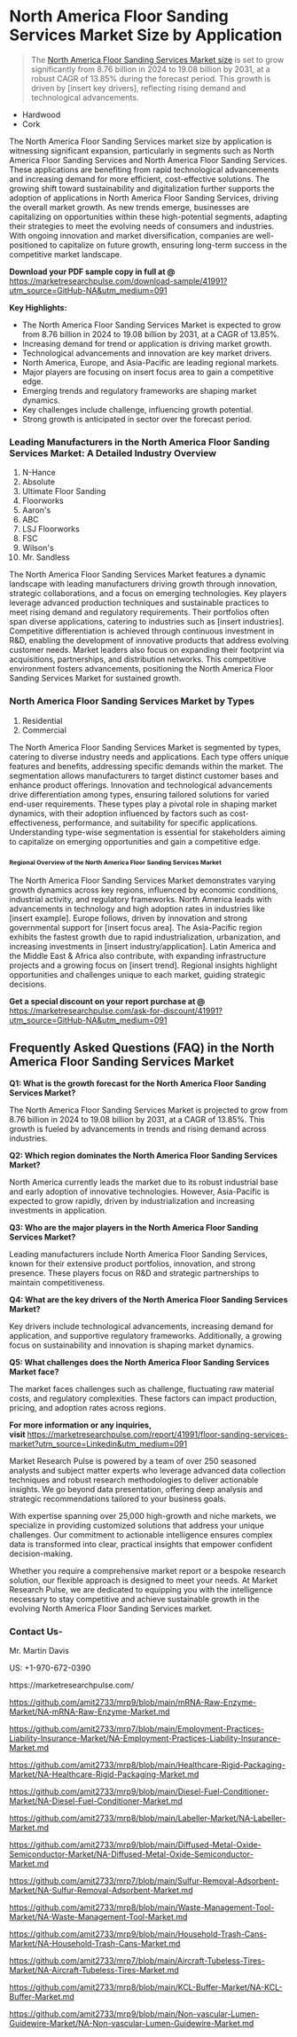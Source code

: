 <h1>North America Floor Sanding Services Market&nbsp;Size by Application</h1><blockquote><p>The <a href="https://marketresearchpulse.com/download-sample/41991?utm_source=GitHub-NA&amp;utm_medium=091">North America Floor Sanding Services Market size</a> is set to grow significantly from 8.76 billion in 2024 to 19.08 billion by 2031, at a robust CAGR of 13.85% during the forecast period. This growth is driven by [insert key drivers], reflecting rising demand and technological advancements.</p></blockquote><ul><li>Hardwood<li> Cork</li></ul><p>The North America Floor Sanding Services market size by application is witnessing significant expansion, particularly in segments such as North America Floor Sanding Services and North America Floor Sanding Services. These applications are benefiting from rapid technological advancements and increasing demand for more efficient, cost-effective solutions. The growing shift toward sustainability and digitalization further supports the adoption of applications in North America Floor Sanding Services, driving the overall market growth. As new trends emerge, businesses are capitalizing on opportunities within these high-potential segments, adapting their strategies to meet the evolving needs of consumers and industries. With ongoing innovation and market diversification, companies are well-positioned to capitalize on future growth, ensuring long-term success in the competitive market landscape.</p><p><strong>Download your PDF sample copy in full at @ </strong><a href="https://marketresearchpulse.com/download-sample/41991?utm_source=GitHub-NA&amp;utm_medium=091">https://marketresearchpulse.com/download-sample/41991?utm_source=GitHub-NA&amp;utm_medium=091</a></p><p><strong>Key Highlights: </strong></p><ul><li>The North America Floor Sanding Services Market is expected to grow from 8.76 billion in 2024 to 19.08 billion by 2031, at a CAGR of 13.85%.</li><li>Increasing demand for trend or application is driving market growth.</li><li>Technological advancements and innovation are key market drivers.</li><li>North America, Europe, and Asia-Pacific are leading regional markets.</li><li>Major players are focusing on insert focus area to gain a competitive edge.</li><li>Emerging trends and regulatory frameworks are shaping market dynamics.</li><li>Key challenges include challenge, influencing growth potential.</li><li>Strong growth is anticipated in sector over the forecast period.</li></ul><h3>Leading Manufacturers in the North America Floor Sanding Services Market: A Detailed Industry Overview</h3><ol><li>N-Hance</li><li>Absolute</li><li>Ultimate Floor Sanding</li><li>Floorworks</li><li>Aaron's</li><li>ABC</li><li>LSJ Floorworks</li><li>FSC</li><li>Wilson's</li><li>Mr. Sandless</li></ol><div class="flex max-w-full flex-col flex-grow"><div class="min-h-8 text-message flex w-full flex-col items-end gap-2 whitespace-normal break-words [.text-message+&amp;]:mt-5" dir="auto" data-message-author-role="assistant" data-message-id="fd8432e4-4910-450d-b182-61b7bfb0a01f" data-message-model-slug="gpt-4o"><div class="flex w-full flex-col gap-1 empty:hidden first:pt-[3px]"><div class="markdown prose w-full break-words dark:prose-invert light"><p>The North America Floor Sanding Services Market features a dynamic landscape with leading manufacturers driving growth through innovation, strategic collaborations, and a focus on emerging technologies. Key players leverage advanced production techniques and sustainable practices to meet rising demand and regulatory requirements. Their portfolios often span diverse applications, catering to industries such as [insert industries]. Competitive differentiation is achieved through continuous investment in R&amp;D, enabling the development of innovative products that address evolving customer needs. Market leaders also focus on expanding their footprint via acquisitions, partnerships, and distribution networks. This competitive environment fosters advancements, positioning the North America Floor Sanding Services Market for sustained growth.</p></div></div></div></div><h3>North America Floor Sanding Services Market by Types</h3><ol><li>Residential<li> Commercial</li></ol><div class="flex max-w-full flex-col flex-grow"><div class="min-h-8 text-message flex w-full flex-col items-end gap-2 whitespace-normal break-words [.text-message+&amp;]:mt-5" dir="auto" data-message-author-role="assistant" data-message-id="084470be-0bb7-4664-bddf-5156b4f41249" data-message-model-slug="gpt-4o-mini"><div class="flex w-full flex-col gap-1 empty:hidden first:pt-[3px]"><div class="markdown prose w-full break-words dark:prose-invert light"><p>The North America Floor Sanding Services Market is segmented by types, catering to diverse industry needs and applications. Each type offers unique features and benefits, addressing specific demands within the market. The segmentation allows manufacturers to target distinct customer bases and enhance product offerings. Innovation and technological advancements drive differentiation among types, ensuring tailored solutions for varied end-user requirements. These types play a pivotal role in shaping market dynamics, with their adoption influenced by factors such as cost-effectiveness, performance, and suitability for specific applications. Understanding type-wise segmentation is essential for stakeholders aiming to capitalize on emerging opportunities and gain a competitive edge.</p></div></div></div></div><h3><span style="font-size: 11px;">Regional Overview of the North America Floor Sanding Services Market</span></h3><div class="flex max-w-full flex-col flex-grow"><div class="min-h-8 text-message flex w-full flex-col items-end gap-2 whitespace-normal break-words [.text-message+&amp;]:mt-5" dir="auto" data-message-author-role="assistant" data-message-id="e9038762-ce64-4e30-91c9-9bd413514231" data-message-model-slug="gpt-4o-mini"><div class="flex w-full flex-col gap-1 empty:hidden first:pt-[3px]"><div class="markdown prose w-full break-words dark:prose-invert light"><p>The North America Floor Sanding Services Market demonstrates varying growth dynamics across key regions, influenced by economic conditions, industrial activity, and regulatory frameworks. North America leads with advancements in technology and high adoption rates in industries like [insert example]. Europe follows, driven by innovation and strong governmental support for [insert focus area]. The Asia-Pacific region exhibits the fastest growth due to rapid industrialization, urbanization, and increasing investments in [insert industry/application]. Latin America and the Middle East &amp; Africa also contribute, with expanding infrastructure projects and a growing focus on [insert trend]. Regional insights highlight opportunities and challenges unique to each market, guiding strategic decisions.</p></div></div></div></div><p><strong>Get a special discount on your report purchase at @ </strong><a href="https://marketresearchpulse.com/ask-for-discount/41991?utm_source=GitHub-NA&amp;utm_medium=091">https://marketresearchpulse.com/ask-for-discount/41991?utm_source=GitHub-NA&amp;utm_medium=091</a></p><h2>Frequently Asked Questions (FAQ) in the North America Floor Sanding Services Market</h2><p><strong>Q1: What is the growth forecast for the North America Floor Sanding Services Market?</strong></p><p>The North America Floor Sanding Services Market is projected to grow from 8.76 billion in 2024 to 19.08 billion by 2031, at a CAGR of 13.85%. This growth is fueled by advancements in trends and rising demand across industries.</p><p><strong>Q2: Which region dominates the North America Floor Sanding Services Market?</strong></p><p>North America currently leads the market due to its robust industrial base and early adoption of innovative technologies. However, Asia-Pacific is expected to grow rapidly, driven by industrialization and increasing investments in application.</p><p><strong>Q3: Who are the major players in the North America Floor Sanding Services Market?</strong></p><p>Leading manufacturers include North America Floor Sanding Services, known for their extensive product portfolios, innovation, and strong presence. These players focus on R&amp;D and strategic partnerships to maintain competitiveness.</p><p><strong>Q4: What are the key drivers of the North America Floor Sanding Services Market?</strong></p><p>Key drivers include technological advancements, increasing demand for application, and supportive regulatory frameworks. Additionally, a growing focus on sustainability and innovation is shaping market dynamics.</p><p><strong>Q5: What challenges does the North America Floor Sanding Services Market face?</strong></p><p>The market faces challenges such as challenge, fluctuating raw material costs, and regulatory complexities. These factors can impact production, pricing, and adoption rates across regions.</p><p><strong>For more information or any inquiries, visit&nbsp;</strong><a href="https://marketresearchpulse.com/report/41991/floor-sanding-services-market?utm_source=Linkedin&utm_medium=091">https://marketresearchpulse.com/report/41991/floor-sanding-services-market?utm_source=Linkedin&utm_medium=091</a></p><p>Market Research Pulse is powered by a team of over 250 seasoned analysts and subject matter experts who leverage advanced data collection techniques and robust research methodologies to deliver actionable insights. We go beyond data presentation, offering deep analysis and strategic recommendations tailored to your business goals.</p><p>With expertise spanning over 25,000 high-growth and niche markets, we specialize in providing customized solutions that address your unique challenges. Our commitment to actionable intelligence ensures complex data is transformed into clear, practical insights that empower confident decision-making.</p><p>Whether you require a comprehensive market report or a bespoke research solution, our flexible approach is designed to meet your needs. At Market Research Pulse, we are dedicated to equipping you with the intelligence necessary to stay competitive and achieve sustainable growth in the evolving North America Floor Sanding Services market.</p><h3><strong>Contact Us-</strong></h3><p>Mr. Martin Davis</p><p>US: +1-970-672-0390</p><p>https://marketresearchpulse.com/</p><p><a href="https://github.com/amit2733/mrp9/blob/main/mRNA-Raw-Enzyme-Market/NA-mRNA-Raw-Enzyme-Market.md">https://github.com/amit2733/mrp9/blob/main/mRNA-Raw-Enzyme-Market/NA-mRNA-Raw-Enzyme-Market.md</a></p><p><a href="https://github.com/amit2733/mrp7/blob/main/Employment-Practices-Liability-Insurance-Market/NA-Employment-Practices-Liability-Insurance-Market.md">https://github.com/amit2733/mrp7/blob/main/Employment-Practices-Liability-Insurance-Market/NA-Employment-Practices-Liability-Insurance-Market.md</a></p><p><a href="https://github.com/amit2733/mrp8/blob/main/Healthcare-Rigid-Packaging-Market/NA-Healthcare-Rigid-Packaging-Market.md">https://github.com/amit2733/mrp8/blob/main/Healthcare-Rigid-Packaging-Market/NA-Healthcare-Rigid-Packaging-Market.md</a></p><p><a href="https://github.com/amit2733/mrp9/blob/main/Diesel-Fuel-Conditioner-Market/NA-Diesel-Fuel-Conditioner-Market.md">https://github.com/amit2733/mrp9/blob/main/Diesel-Fuel-Conditioner-Market/NA-Diesel-Fuel-Conditioner-Market.md</a></p><p><a href="https://github.com/amit2733/mrp8/blob/main/Labeller-Market/NA-Labeller-Market.md">https://github.com/amit2733/mrp8/blob/main/Labeller-Market/NA-Labeller-Market.md</a></p><p><a href="https://github.com/amit2733/mrp9/blob/main/Diffused-Metal-Oxide-Semiconductor-Market/NA-Diffused-Metal-Oxide-Semiconductor-Market.md">https://github.com/amit2733/mrp9/blob/main/Diffused-Metal-Oxide-Semiconductor-Market/NA-Diffused-Metal-Oxide-Semiconductor-Market.md</a></p><p><a href="https://github.com/amit2733/mrp7/blob/main/Sulfur-Removal-Adsorbent-Market/NA-Sulfur-Removal-Adsorbent-Market.md">https://github.com/amit2733/mrp7/blob/main/Sulfur-Removal-Adsorbent-Market/NA-Sulfur-Removal-Adsorbent-Market.md</a></p><p><a href="https://github.com/amit2733/mrp8/blob/main/Waste-Management-Tool-Market/NA-Waste-Management-Tool-Market.md">https://github.com/amit2733/mrp8/blob/main/Waste-Management-Tool-Market/NA-Waste-Management-Tool-Market.md</a></p><p><a href="https://github.com/amit2733/mrp9/blob/main/Household-Trash-Cans-Market/NA-Household-Trash-Cans-Market.md">https://github.com/amit2733/mrp9/blob/main/Household-Trash-Cans-Market/NA-Household-Trash-Cans-Market.md</a></p><p><a href="https://github.com/amit2733/mrp7/blob/main/Aircraft-Tubeless-Tires-Market/NA-Aircraft-Tubeless-Tires-Market.md">https://github.com/amit2733/mrp7/blob/main/Aircraft-Tubeless-Tires-Market/NA-Aircraft-Tubeless-Tires-Market.md</a></p><p><a href="https://github.com/amit2733/mrp8/blob/main/KCL-Buffer-Market/NA-KCL-Buffer-Market.md">https://github.com/amit2733/mrp8/blob/main/KCL-Buffer-Market/NA-KCL-Buffer-Market.md</a></p><p><a href="https://github.com/amit2733/mrp9/blob/main/Non-vascular-Lumen-Guidewire-Market/NA-Non-vascular-Lumen-Guidewire-Market.md">https://github.com/amit2733/mrp9/blob/main/Non-vascular-Lumen-Guidewire-Market/NA-Non-vascular-Lumen-Guidewire-Market.md</a></p>
